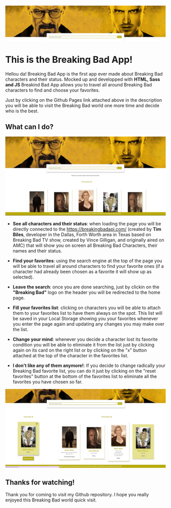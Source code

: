 ![Breaking Bad App](./docs/assets/images/breaking-bad-banner.jpg)

# This is the Breaking Bad App!

Hellou da! Breaking Bad App is the first app ever made about Breaking Bad characters and their status. Mocked up and developped with **HTML, Sass and JS** Breakind Bad App allows you to travel all around Breaking Bad characters to find and choose your favorites.

Just by clicking on the Github Pages link attached above in the description you will be able to visit the Breaking Bad world one more time and decide who is the best.

## What can I do?

![Breaking Bad Website](./docs/assets/images/Breaking-bad-website.jpg)

- **See all characters and their status**: when loading the page you will be directly connected to the https://breakingbadapi.com/ (created by **Tim Biles**, developer in the Dallas, Forth Worth area in Texas based on Breaking Bad TV show, created by Vince Gilligan, and originally aired on AMC) that will show you on screen all Breaking Bad Characters, their names and their status.

* **Find your favorites**: using the search engine at the top of the page you will be able to travel all around characters to find your favorite ones (if a character had already been chosen as a favorite it will show up as selected).

* **Leave the search**: once you are done searching, just by clickin on the **"Breaking Bad"** logo on the header you will be redirected to the home page.

* **Fill your favorites list**: clicking on characters you will be able to attach them to your favorites list to have them always on the spot. This list will be saved in your Local Storage showing you your favorites whenever you enter the page again and updating any changes you may make over the list.

* **Change your mind**: whenever you decide a character lost its favorite condition you will be able to eliminate it from the list just by clicking again on its card on the right list or by clicking on the "x" button attached at the top of the character in the favorites list.

* **I don't like any of them anymore!**: If you decide to change radically your Breaking Bad favorite list, you can do it just by clicking on the "reset favorites" button at the bottom of the favorites list to eliminate all the favorites you have chosen so far.

![Breaking Bad Favorites](./docs/assets/images/Breaking-bad-website-2.jpg)

## Thanks for watching!

Thank you for coming to visit my Github repository. I hope you really enjoyed this Breaking Bad world quick visit.
